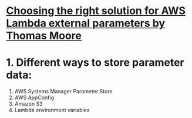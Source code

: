 # [Choosing the right solution for AWS Lambda external parameters by Thomas Moore](https://aws.amazon.com/blogs/compute/choosing-the-right-solution-for-aws-lambda-external-parameters/)

# 1. Different ways to store parameter data:
1. AWS Systems Manager Parameter Store
1. AWS AppConfig
1. Amazon S3
1. Lambda environment variables